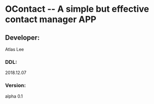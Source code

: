 # OContact -- A simple but effective contact manager APP

## Developer:
Atlas Lee

### DDL: 
2018.12.07

### Version:
alpha 0.1
